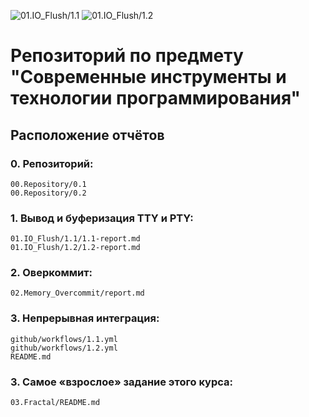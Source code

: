![01.IO_Flush/1.1](https://github.com/PavelMkr/modern-programming-tools-and-technologies/actions/workflows/1.1.yml/badge.svg)
![01.IO_Flush/1.2](https://github.com/PavelMkr/modern-programming-tools-and-technologies/actions/workflows/1.2.yml/badge.svg)

# Репозиторий по предмету "Современные инструменты и технологии программирования"

## Расположение отчётов
### 0. Репозиторий: 
```
00.Repository/0.1
00.Repository/0.2
```
### 1. Вывод и буферизация TTY и PTY:
```
01.IO_Flush/1.1/1.1-report.md
01.IO_Flush/1.2/1.2-report.md
```
### 2. Оверкоммит:
```
02.Memory_Overcommit/report.md
```
### 3. Непрерывная интеграция:
```
github/workflows/1.1.yml
github/workflows/1.2.yml
README.md
```
### 3. Самое «взрослое» задание этого курса:
```
03.Fractal/README.md
```